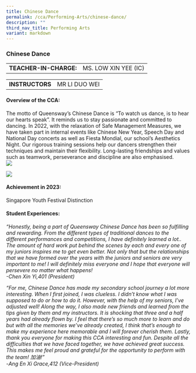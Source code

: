 ```yaml
---
title: Chinese Dance
permalink: /cca/Performing-Arts/chinese-dance/
description: ""
third_nav_title: Performing Arts
variant: markdown
---
```

### Chinese Dance

|  	|  	|
|---	|---	|
| **TEACHER-IN-CHARGE:** 	| MS. LOW XIN YEE (IC)

|  	|  	|
|---	|---	|
| **INSTRUCTORS** 	| MR LI DUO WEI |



#### Overview of the CCA:

The motto of Queensway’s Chinese Dance is “To watch us dance, is to hear our hearts speak”. It reminds us to stay passionate and committed to dancing. In 2022, with the relaxation of Safe Management Measures, we have taken part in internal events like Chinese New Year, Speech Day and National Day concerts as well as Fiesta Mondial, our school’s Aesthetics Night. Our rigorous training sessions help our dancers strengthen their techniques and maintain their flexibility. Long-lasting friendships and values such as teamwork, perseverance and discipline are also emphasised. <br>
![](https://lh6.googleusercontent.com/UJiYFq0nC8cwW4EmlSKEcM1C0C_kzW2KXI57XuZwrlW8YDHNJd-1DaiOquPaBv2TZvm91Enjg22h82xy5z6BC1UbJhbJ2JesVShNypC6RreViHOzVeig2yHVVeX019Po8A=w1280)

![](https://lh3.googleusercontent.com/IpmnHxUiFTJoOsdzuClVDS6TsHCESd-Lr4pJDV2sdJKzDmnOwIY43RnVOeZbBjuqKvQMFHqqJIUeLV2fOtBbgIw=w1280)


#### Achievement in 2023:

Singapore Youth Festival Distinction

#### Student Experiences:

*“Honestly, being a part of Queensway Chinese Dance has been so fulfilling and rewarding. From the different types of traditional dances to the different performances and competitions, I have definitely learned a lot.. The amount of hard work put behind the scenes by each and every one of my juniors inspires me to get even better. Not only that but the relationships that we have formed over the years with the juniors and seniors are very important to me! I will definitely miss everyone and I hope that everyone will persevere no matter what happens!<br>-Chen Xin Yi,401 (President)*

  

*“For me, Chinese Dance has made my secondary school journey a lot more interesting. When I first joined, I was clueless. I didn’t know what I was supposed to do or how to do it. However, with the help of my seniors, I’ve adjusted well! Along the way, I also made new friends and learned from the tips given by them and my instructors. It is shocking that three and a half years had already flown by. I feel that there’s so much more to learn and do but with all the memories we’ve already created, I think that’s enough to make my experience here memorable and I will forever cherish them. Lastly, thank you everyone for making this CCA interesting and fun. Despite all the difficulties that we have faced together, we have achieved great success. This makes me feel proud and grateful for the opportunity to perform with the team! 加油!”<br>-Ang En Xi Grace,412 (Vice-President)*